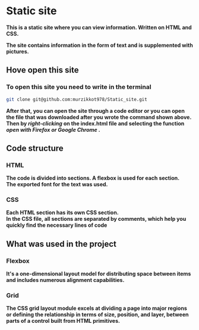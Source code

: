 # Static site
**This is a static site where you can view information. Written on HTML and CSS.**

**The site contains information in the form of text and is supplemented with pictures.**

## Hove open this site

### To open this site you need to write in the terminal 

```bash
git clone git@github.com:murzikkot978/Static_site.git
```

**After that, you can open the site through a code editor or you can open the file that was downloaded after you wrote the command shown above.<br> Then by ***right-clicking*** on the index.html file and selecting the function ***open with Firefox or Google Chrome*** .**

## Code structure

### HTML

**The code is divided into sections. A flexbox is used for each section.**<br>
**The exported font for the text was used.**

### CSS

**Each HTML section has its own CSS section.**<br>
**In the CSS file, all sections are separated by comments, which help you quickly find the necessary lines of code**

## What was used in the project

### Flexbox

**It's a one-dimensional layout model for distributing space between items and includes numerous alignment capabilities.**

### Grid

**The CSS grid layout module excels at dividing a page into major regions or defining the relationship in terms of size, position, and layer, between parts of a control built from HTML primitives.**